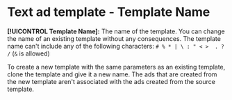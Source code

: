 # Text ad template - Template Name

**[!UICONTROL Template Name]:** The name of the template. You can change the name of an existing template without any consequences. The template name can't include any of the following characters: `# % * | \ : " < >  . ? /` (`&` is allowed)

To create a new template with the same parameters as an existing template, clone the template and give it a new name. The ads that are created from the new template aren't associated with the ads created from the source template.
